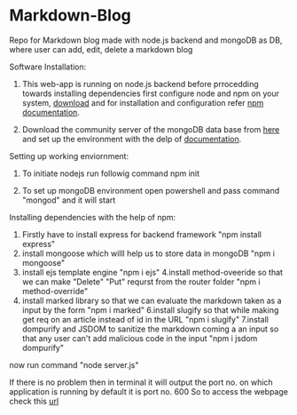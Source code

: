# Markdown-Blog
Repo for Markdown blog made with node.js backend and mongoDB as DB, where user can add, edit, delete a markdown blog



Software Installation:

1. This web-app is running on node.js backend before prrocedding towards installing dependencies first configure node and npm on your system, [download](https://nodejs.org/en/download/) and for installation and configuration refer [npm documentation](https://docs.npmjs.com/downloading-and-installing-node-js-and-npm).

2. Download the community server of the mongoDB data base from [here](https://www.mongodb.com/try/download/community) and set up the environment with the delp of [documentation](http://mongodb.github.io/node-mongodb-native/3.4/quick-start/quick-start/).




Setting up working enviornment:

1. To initiate nodejs run followig command
  npm init

2. To set up mongoDB environment open powershell and pass command "mongod" and it will start        


Installing dependencies with the help of npm:

1. Firstly have to install express for backend framework 
  "npm install express"
2. install mongoose which willl help us to store data in mongoDB
  "npm i mongoose"
3. install ejs template engine 
  "npm i ejs"
4.install method-oveeride so that we can make "Delete" "Put" requrst from the router folder 
  "npm i method-override"
5. install marked library so that we can evaluate the markdown taken as a input by the form 
   "npm i marked"
6.install slugify so that while making get req on an article instead of id in the URL "npm i slugify"
7.install dompurify and JSDOM to sanitize the markdown coming a an input so that any user can't add malicious code in the input
  "npm i jsdom dompurify"
  
  

  
now run command "node server.js"


If there is no problem then in terminal it will output the port no. on which application is running by default it is port no. 600
So to access the webpage check this [url](http://localhost:600/)

